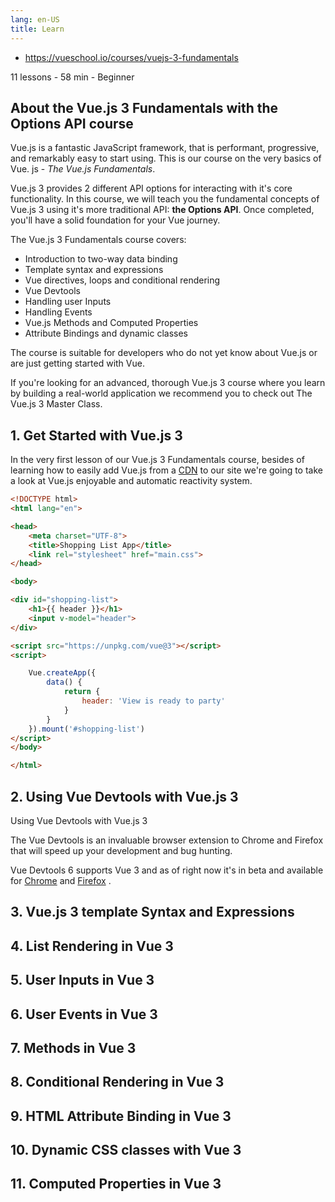 ```yaml
---
lang: en-US
title: Learn
---
```


- <https://vueschool.io/courses/vuejs-3-fundamentals>

11 lessons - 58 min - Beginner

## About the Vue.js 3 Fundamentals with the Options API course

Vue.js is a fantastic JavaScript framework, that is performant, progressive, and
remarkably easy to start using. This is our course on the very basics of Vue.
js - _The Vue.js Fundamentals_.

Vue.js 3 provides 2 different API options for interacting with it's core
functionality. In this course, we will teach you the fundamental concepts of
Vue.js 3 using it's more traditional API: **the Options API**. Once completed,
you'll have a solid foundation for your Vue journey.

The Vue.js 3 Fundamentals course covers:

- Introduction to two-way data binding
- Template syntax and expressions
- Vue directives, loops and conditional rendering
- Vue Devtools
- Handling user Inputs
- Handling Events
- Vue.js Methods and Computed Properties
- Attribute Bindings and dynamic classes

The course is suitable for developers who do not yet know about Vue.js or are
just getting started with Vue.

If you're looking for an advanced, thorough Vue.js 3 course where you learn by
building a real-world application we recommend you to check out The Vue.js 3
Master Class.

## 1. Get Started with Vue.js 3

In the very first lesson of our Vue.js 3 Fundamentals course, besides of
learning how to easily add Vue.js from a [CDN](https://unpkg.com/vue@3) to our
site we're going to
take a look at Vue.js enjoyable and automatic reactivity system.

```html
<!DOCTYPE html>
<html lang="en">

<head>
    <meta charset="UTF-8">
    <title>Shopping List App</title>
    <link rel="stylesheet" href="main.css">
</head>

<body>

<div id="shopping-list">
    <h1>{{ header }}</h1>
    <input v-model="header">
</div>

<script src="https://unpkg.com/vue@3"></script>
<script>

    Vue.createApp({
        data() {
            return {
                header: 'View is ready to party'
            }
        }
    }).mount('#shopping-list')
</script>
</body>

</html>
```


<example></example>

 <Badge type="tip" text="v2" vertical="top" />


## 2. Using Vue Devtools with Vue.js 3

Using Vue Devtools with Vue.js 3

The Vue Devtools is an invaluable browser extension to Chrome and Firefox that
will speed up your development and bug hunting.

Vue Devtools 6 supports Vue 3 and as of right now it's in beta and available for
[Chrome](https://chrome.google.com/webstore/detail/vuejs-devtools/ljjemllljcmogpfapbkkighbhhppjdbg)
and [Firefox](https://github.com/vuejs/vue-devtools/releases/download/v6.0.0-beta.8/vuejs_devtools_beta-6.0.0.8-an+fx.xpi)
.

## 3. Vue.js 3 template Syntax and Expressions

## 4. List Rendering in Vue 3

## 5. User Inputs in Vue 3

## 6. User Events in Vue 3

## 7. Methods in Vue 3

## 8. Conditional Rendering in Vue 3

## 9. HTML Attribute Binding in Vue 3

## 10. Dynamic CSS classes with Vue 3

## 11. Computed Properties in Vue 3
